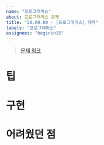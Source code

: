 ```yaml
---
name: "프로그래머스"
about: 프로그래머스 문제
title: "20.00.00 - [프로그래머스] 제목"
labels: "프로그래머스"
assignees: "beginin15"
---
```


> [문제 링크]()

# 팁
# 구현
# 어려웠던 점
